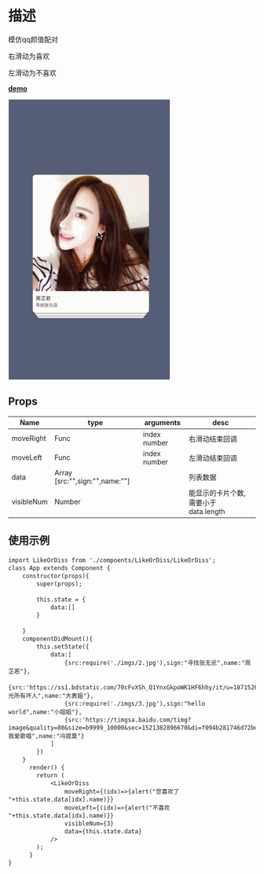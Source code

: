 # 描述
模仿qq颜值配对

右滑动为喜欢

左滑动为不喜欢

**[demo](https://volankey.github.io/find-friends/demo/)**

![image](./show.gif)
## Props

Name | type | arguments | desc
---|---|---|---
moveRight | Func | index number| 右滑动结束回调
moveLeft | Func | index number|左滑动结束回调
data | Array [src:"",sign:"",name:""]||列表数据
visibleNum | Number  | |能显示的卡片个数,需要小于data.length

## 使用示例

```
import LikeOrDiss from './compoents/LikeOrDiss/LikeOrDiss';
class App extends Component {
    constructor(props){
        super(props);

        this.state = {
            data:[]
        }

    }
    componentDidMount(){
        this.setState({
            data:[
                {src:require('./imgs/2.jpg'),sign:"寻找张无忌",name:"周芷若"},
                {src:'https://ss1.bdstatic.com/70cFvXSh_Q1YnxGkpoWK1HF6hhy/it/u=1871526827,46354526&fm=27&gp=0.jpg',sign:"杀光所有坏人",name:"大表姐"},
                {src:require('./imgs/3.jpg'),sign:"hello world",name:"小姐姐"},
                {src:'https://timgsa.baidu.com/timg?image&quality=80&size=b9999_10000&sec=1521382896670&di=f094b281746d72bdd4e0d757f0346830&imgtype=0&src=http%3A%2F%2Ftvax1.sinaimg.cn%2Fcrop.0.0.1080.1080.1024%2F006RKM5sly8fgwmaicn1mj30u00u00ux.jpg',sign:" 我爱歌唱",name:"冯提莫"}
            ]
        })
    }
      render() {
        return (
            <LikeOrDiss
                moveRight={(idx)=>{alert("您喜欢了 "+this.state.data[idx].name)}}
                moveLeft={(idx)=>{alert("不喜欢 "+this.state.data[idx].name)}}
                visibleNum={3}
                data={this.state.data}
            />
        );
      }
}
```


